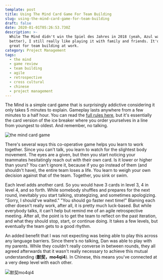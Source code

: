 ```yaml
---
template: post
title: Using The Mind Card Game For Team Building
slug: using-the-mind-card-game-for-team-building
draft: false
date: 2020-01-01T05:26:53.730Z
description: >-
  While The Mind didn't win the Spiel des Jahres in 2018 (yeah, Azul was
  better), I still really like playing it with family and friends. It'd be a
  great for team building at work.
category: Project Management
tags:
  - the mind
  - game review
  - team building
  - agile
  - retrospective
  - cross cultural
  - chinese
  - project management
---
```

The Mind is a simple card game that is surprisingly addictive considering it only takes 5 minutes to explain. Gameplay lasts anywhere from a few minutes to a half hour. You can read the [full rules here](https://boardgamegeek.com/boardgame/244992/mind), but it's essentially the card version of the ice breaker where you order yourselves in a line from youngest to oldest. And remember, no talking. 

![the mind card game](/media/2020-01-01_mind.jpg)

There's several ways this co-operative game helps you learn to work together. Since you can't talk, you learn to watch for the slightest body movement. The eyes are a given, but then you start noticing your teammates hesitatingly reach out with their own card. Is it lower or higher than yours? You can't ignore it, because if you go instead of them (and shouldn't have), the entire team loses a life. You learn to weigh your own decision against that of the team. Together, you sink or swim.    

Each level adds another card. So you would have 3 cards in level 3, 4 in level 4, and so forth. While somebody shuffles and prepares for the next round, inevitably you start talking, strategizing, and sometimes apologizing. "Sorry, I should've waited." "You should go faster next time!" Blaming each other doesn't really work, after all, it is pretty much luck-based. But while everybody talks, it can't help but remind me of an agile retrospective meeting. After all, the point is to get the team to reflect on the past iteration, and what they should stop, start, or continue doing. It takes a few levels, but eventually the team gets to a good rhythm.

An added benefit that I was not expecting was being able to play this across any language barriers. Since there's no talking, Dan was able to play with my parents. While they couldn't really converse in between rounds, they all agreed afterwards that it wasn't really necessary to achieve this mutual understanding (**默契，mo4qi4**). In Chinese, this means you've connected at a very deep level with each other. 

![默契mo4qi4](/media/2020-01-01_mo4qi4.png)
